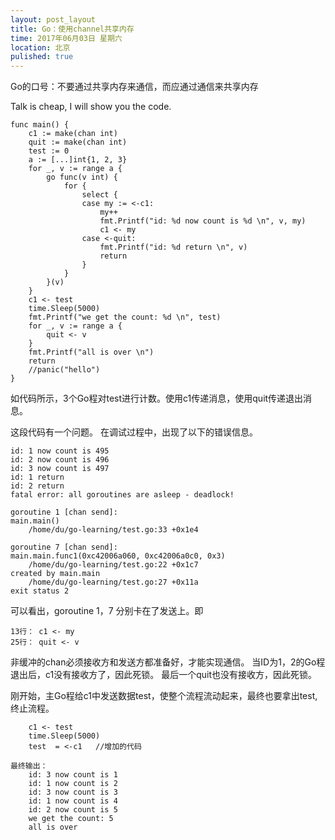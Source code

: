 ```yaml
---
layout: post_layout
title: Go：使用channel共享内存
time: 2017年06月03日 星期六
location: 北京
pulished: true
---
```


Go的口号：不要通过共享内存来通信，而应通过通信来共享内存

<!--break-->

Talk is cheap, I will show you the code.

```
func main() {
	c1 := make(chan int)
	quit := make(chan int)
	test := 0
	a := [...]int{1, 2, 3}
	for _, v := range a {
		go func(v int) {
			for {
				select {
				case my := <-c1:
					my++
					fmt.Printf("id: %d now count is %d \n", v, my)
					c1 <- my
				case <-quit:
					fmt.Printf("id: %d return \n", v)
					return
				}
			}
		}(v)
	}
	c1 <- test
	time.Sleep(5000)
	fmt.Printf("we get the count: %d \n", test)
	for _, v := range a {
		quit <- v
	}
	fmt.Printf("all is over \n")
	return
	//panic("hello")
}

```

如代码所示，3个Go程对test进行计数。使用c1传递消息，使用quit传递退出消息。

这段代码有一个问题。
在调试过程中，出现了以下的错误信息。


```
id: 1 now count is 495 
id: 2 now count is 496 
id: 3 now count is 497 
id: 1 return 
id: 2 return 
fatal error: all goroutines are asleep - deadlock!

goroutine 1 [chan send]:
main.main()
	/home/du/go-learning/test.go:33 +0x1e4

goroutine 7 [chan send]:
main.main.func1(0xc42006a060, 0xc42006a0c0, 0x3)
	/home/du/go-learning/test.go:22 +0x1c7
created by main.main
	/home/du/go-learning/test.go:27 +0x11a
exit status 2
```
可以看出，goroutine 1，7 分别卡在了发送上。即
```
13行： c1 <- my
25行： quit <- v
```

非缓冲的chan必须接收方和发送方都准备好，才能实现通信。
当ID为1，2的Go程退出后，c1没有接收方了，因此死锁。
最后一个quit也没有接收方，因此死锁。

刚开始，主Go程给c1中发送数据test，使整个流程流动起来，最终也要拿出test,终止流程。

```
    c1 <- test  
    time.Sleep(5000)
    test  = <-c1   //增加的代码

最终输出：
	id: 3 now count is 1 
	id: 1 now count is 2 
	id: 3 now count is 3 
	id: 1 now count is 4 
	id: 2 now count is 5 
	we get the count: 5 
	all is over
```

